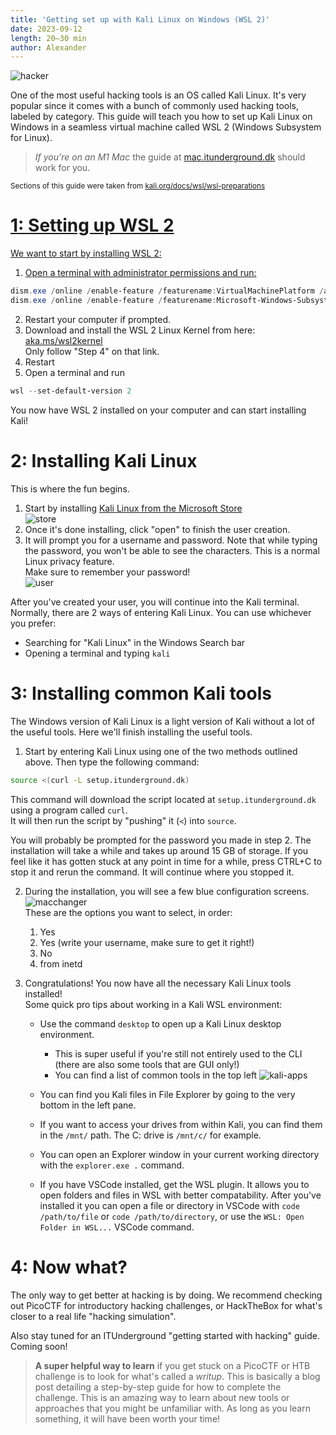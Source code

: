 ```yaml
---
title: 'Getting set up with Kali Linux on Windows (WSL 2)'
date: 2023-09-12
length: 20–30 min
author: Alexander
---
```


![hacker](/media/kali-windows-install/hacker.png)

One of the most useful hacking tools is an OS called Kali Linux. It's very popular since it comes with a bunch of commonly used hacking tools, labeled by category. This guide will teach you how to set up Kali Linux on Windows in a seamless virtual machine called WSL 2 (Windows Subsystem for Linux).

> _If you're on an M1 Mac_ the guide at [mac.itunderground.dk](https://mac.itunderground.dk) should work for you.

<sub>Sections of this guide were taken from <a href="https://www.kali.org/docs/wsl/wsl-preparations/">kali.org/docs/wsl/wsl-preparations</sub>

# 1: Setting up WSL 2

We want to start by installing WSL 2:

1. Open a terminal with administrator permissions and run:

```powershell
dism.exe /online /enable-feature /featurename:VirtualMachinePlatform /all /norestart
dism.exe /online /enable-feature /featurename:Microsoft-Windows-Subsystem-Linux /all
```

2. Restart your computer if prompted.
3. Download and install the WSL 2 Linux Kernel from here: [aka.ms/wsl2kernel](https://aka.ms/wsl2kernel)  
   Only follow "Step 4" on that link.
4. Restart
5. Open a terminal and run

```powershell
wsl --set-default-version 2
```

You now have WSL 2 installed on your computer and can start installing Kali!

# 2: Installing Kali Linux

This is where the fun begins.

1. Start by installing [Kali Linux from the Microsoft Store](https://apps.microsoft.com/store/detail/kali-linux/9PKR34TNCV07)  
   ![store](/media/kali-windows-install/store.png)
2. Once it's done installing, click "open" to finish the user creation.
3. It will prompt you for a username and password. Note that while typing the password, you won't be able to see the characters. This is a normal Linux privacy feature.  
   Make sure to remember your password!  
   ![user](/media/kali-windows-install/user.png)

After you've created your user, you will continue into the Kali terminal. Normally, there are 2 ways of entering Kali Linux. You can use whichever you prefer:

- Searching for "Kali Linux" in the Windows Search bar
- Opening a terminal and typing `kali`

# 3: Installing common Kali tools

The Windows version of Kali Linux is a light version of Kali without a lot of the useful tools. Here we'll finish installing the useful tools.

1. Start by entering Kali Linux using one of the two methods outlined above. Then type the following command:

```bash
source <(curl -L setup.itunderground.dk)
```

This command will download the script located at `setup.itunderground.dk` using a program called `curl`.  
It will then run the script by "pushing" it (`<`) into `source`.

You will probably be prompted for the password you made in step 2.
The installation will take a while and takes up around 15 GB of storage. If you feel like it has gotten stuck at any point in time for a while, press CTRL+C to stop it and rerun the command. It will continue where you stopped it.

2. During the installation, you will see a few blue configuration screens.  
   ![macchanger](/media/kali-windows-install/macchanger.png)  
   These are the options you want to select, in order:

   1. Yes
   2. Yes (write your username, make sure to get it right!)
   3. No
   4. from inetd

3. Congratulations! You now have all the necessary Kali Linux tools installed!  
   Some quick pro tips about working in a Kali WSL environment:

   - Use the command `desktop` to open up a Kali Linux desktop environment.

     - This is super useful if you're still not entirely used to the CLI (there are also some tools that are GUI only!)
     - You can find a list of common tools in the top left
       ![kali-apps](/media/kali-windows-install/kali.png)

   - You can find you Kali files in File Explorer by going to the very bottom in the left pane.
   - If you want to access your drives from within Kali, you can find them in the `/mnt/` path. The C: drive is `/mnt/c/` for example.
   - You can open an Explorer window in your current working directory with the `explorer.exe .` command.
   - If you have VSCode installed, get the WSL plugin. It allows you to open folders and files in WSL with better compatability. After you've installed it you can open a file or directory in VSCode with `code /path/to/file` or `code /path/to/directory`, or use the `WSL: Open Folder in WSL...` VSCode command.

# 4: Now what?

The only way to get better at hacking is by doing. We recommend checking out PicoCTF for introductory hacking challenges, or HackTheBox for what's closer to a real life "hacking simulation".

Also stay tuned for an ITUnderground "getting started with hacking" guide. Coming soon!

> **A super helpful way to learn** if you get stuck on a PicoCTF or HTB challenge is to look for what's called a _writup_. This is basically a blog post detailing a step-by-step guide for how to complete the challenge. This is an amazing way to learn about new tools or approaches that you might be unfamiliar with. As long as you learn something, it will have been worth your time!
